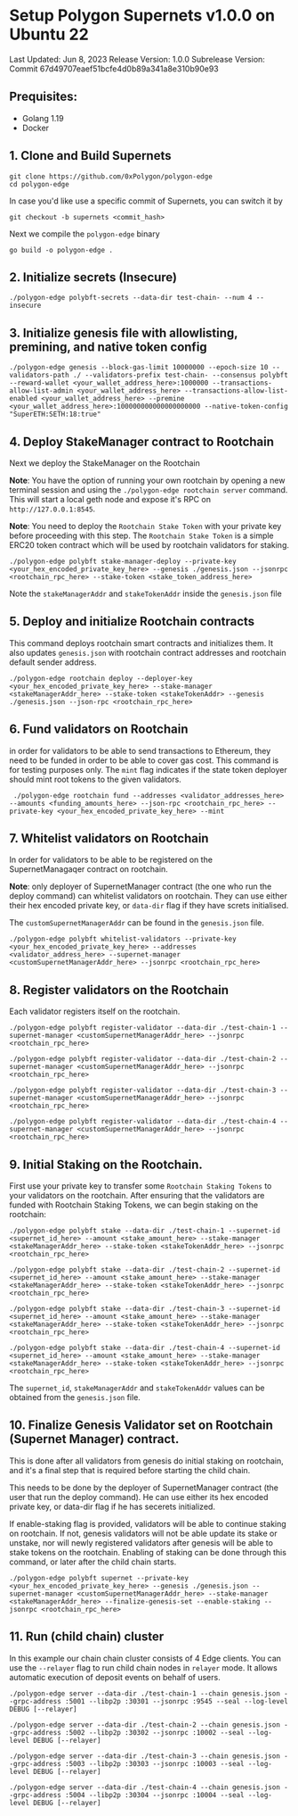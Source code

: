 # Setup Polygon Supernets v1.0.0 on Ubuntu 22
Last Updated: Jun 8, 2023
Release Version: 1.0.0
Subrelease Version: Commit 67d49707eaef51bcfe4d0b89a341a8e310b90e93

## Prequisites:
- Golang 1.19
- Docker

## 1. Clone and Build Supernets
```
git clone https://github.com/0xPolygon/polygon-edge
cd polygon-edge
```

In case you'd like use a specific commit of Supernets, you can switch it by
```
git checkout -b supernets <commit_hash>
```

Next we compile the `polygon-edge` binary
```
go build -o polygon-edge .
```

## 2. Initialize secrets (Insecure)
```
./polygon-edge polybft-secrets --data-dir test-chain- --num 4 --insecure
```

## 3. Initialize genesis file with allowlisting, premining, and native token config
```
./polygon-edge genesis --block-gas-limit 10000000 --epoch-size 10 --validators-path ./ --validators-prefix test-chain- --consensus polybft --reward-wallet <your_wallet_address_here>:1000000 --transactions-allow-list-admin <your_wallet_address_here> --transactions-allow-list-enabled <your_wallet_address_here> --premine <your_wallet_address_here>:100000000000000000000 --native-token-config "SuperETH:SETH:18:true"
```

## 4. Deploy StakeManager contract to Rootchain
Next we deploy the StakeManager on the Rootchain

**Note**: You have the option of running your own rootchain by opening a new terminal session and using the `./polygon-edge rootchain server` command. This will start a local geth node and expose it's RPC on `http://127.0.0.1:8545`.

**Note**: You need to deploy the `Rootchain Stake Token` with your private key before proceeding with this step. The `Rootchain Stake Token` is a simple ERC20 token contract which will be used by rootchain validators for staking.
```
./polygon-edge polybft stake-manager-deploy --private-key <your_hex_encoded_private_key_here> --genesis ./genesis.json --jsonrpc <rootchain_rpc_here> --stake-token <stake_token_address_here>
``` 
Note the `stakeManagerAddr` and `stakeTokenAddr` inside the `genesis.json` file

## 5. Deploy and initialize Rootchain contracts
This command deploys rootchain smart contracts and initializes them. It also updates `genesis.json` with rootchain contract addresses and rootchain default sender address.
```
./polygon-edge rootchain deploy --deployer-key <your_hex_encoded_private_key_here> --stake-manager <stakeManagerAddr_here> --stake-token <stakeTokenAddr> --genesis ./genesis.json --json-rpc <rootchain_rpc_here>
```

## 6. Fund validators on Rootchain
in order for validators to be able to send transactions to Ethereum, they need to be funded in order to be able to cover gas cost. This command is for testing purposes only. The `mint` flag indicates if the state token deployer should mint root tokens to the given validators.
```
 ./polygon-edge rootchain fund --addresses <validator_addresses_here> --amounts <funding_amounts_here> --json-rpc <rootchain_rpc_here> --private-key <your_hex_encoded_private_key_here> --mint
```

## 7. Whitelist validators on Rootchain
In order for validators to be able to be registered on the SupernetManagaqer contract on rootchain. 

**Note**: only deployer of SupernetManager contract (the one who run the deploy command) can whitelist validators on rootchain. They can use either their hex encoded private key, or `data-dir` flag if they have screts initialised. 

The `customSupernetManagerAddr` can be found in the `genesis.json` file.
```
./polygon-edge polybft whitelist-validators --private-key <your_hex_encoded_private_key_here> --addresses <validator_address_here> --supernet-manager <customSupernetManagerAddr_here> --jsonrpc <rootchain_rpc_here>
```

## 8. Register validators on the Rootchain
Each validator registers itself on the rootchain.
```
./polygon-edge polybft register-validator --data-dir ./test-chain-1 --supernet-manager <customSupernetManagerAddr_here> --jsonrpc <rootchain_rpc_here>

./polygon-edge polybft register-validator --data-dir ./test-chain-2 --supernet-manager <customSupernetManagerAddr_here> --jsonrpc <rootchain_rpc_here>

./polygon-edge polybft register-validator --data-dir ./test-chain-3 --supernet-manager <customSupernetManagerAddr_here> --jsonrpc <rootchain_rpc_here>

./polygon-edge polybft register-validator --data-dir ./test-chain-4 --supernet-manager <customSupernetManagerAddr_here> --jsonrpc <rootchain_rpc_here>
```

## 9. Initial Staking on the Rootchain.
First use your private key to transfer some `Rootchain Staking Tokens` to your validators on the rootchain. After ensuring that the validators are funded with Rootchain Staking Tokens, we can begin staking on the rootchain:
```
./polygon-edge polybft stake --data-dir ./test-chain-1 --supernet-id <supernet_id_here> --amount <stake_amount_here> --stake-manager <stakeManagerAddr_here> --stake-token <stakeTokenAddr_here> --jsonrpc <rootchain_rpc_here>

./polygon-edge polybft stake --data-dir ./test-chain-2 --supernet-id <supernet_id_here> --amount <stake_amount_here> --stake-manager <stakeManagerAddr_here> --stake-token <stakeTokenAddr_here> --jsonrpc <rootchain_rpc_here>

./polygon-edge polybft stake --data-dir ./test-chain-3 --supernet-id <supernet_id_here> --amount <stake_amount_here> --stake-manager <stakeManagerAddr_here> --stake-token <stakeTokenAddr_here> --jsonrpc <rootchain_rpc_here>

./polygon-edge polybft stake --data-dir ./test-chain-4 --supernet-id <supernet_id_here> --amount <stake_amount_here> --stake-manager <stakeManagerAddr_here> --stake-token <stakeTokenAddr_here> --jsonrpc <rootchain_rpc_here>
```
The `supernet_id`, `stakeManagerAddr` and `stakeTokenAddr` values can be obtained from the `genesis.json` file.

## 10. Finalize Genesis Validator set on Rootchain (Supernet Manager) contract.
This is done after all validators from genesis do initial staking on rootchain, and it's a final step that is required before starting the child chain. 

This needs to be done by the deployer of SupernetManager contract (the user that run the deploy command). He can use either its hex encoded private key, or data-dir flag if he has secerets initialized. 

If enable-staking flag is provided, validators will be able to continue staking on rootchain. If not, genesis validators will not be able update its stake or unstake, nor will newly registered validators after genesis will be able to stake tokens on the rootchain. Enabling of staking can be done through this command, or later after the child chain starts.
```
./polygon-edge polybft supernet --private-key <your_hex_encoded_private_key_here> --genesis ./genesis.json --supernet-manager <customSupernetManagerAddr_here> --stake-manager <stakeManagerAddr_here> --finalize-genesis-set --enable-staking --jsonrpc <rootchain_rpc_here>
```

## 11. Run (child chain) cluster
In this example our chain chain cluster consists of 4 Edge clients. You can use the `--relayer` flag to run child chain nodes in `relayer` mode. It allows automatic execution of deposit events on behalf of users.
```
./polygon-edge server --data-dir ./test-chain-1 --chain genesis.json --grpc-address :5001 --libp2p :30301 --jsonrpc :9545 --seal --log-level DEBUG [--relayer]

./polygon-edge server --data-dir ./test-chain-2 --chain genesis.json --grpc-address :5002 --libp2p :30302 --jsonrpc :10002 --seal --log-level DEBUG [--relayer]

./polygon-edge server --data-dir ./test-chain-3 --chain genesis.json --grpc-address :5003 --libp2p :30303 --jsonrpc :10003 --seal --log-level DEBUG [--relayer]

./polygon-edge server --data-dir ./test-chain-4 --chain genesis.json --grpc-address :5004 --libp2p :30304 --jsonrpc :10004 --seal --log-level DEBUG [--relayer]
```